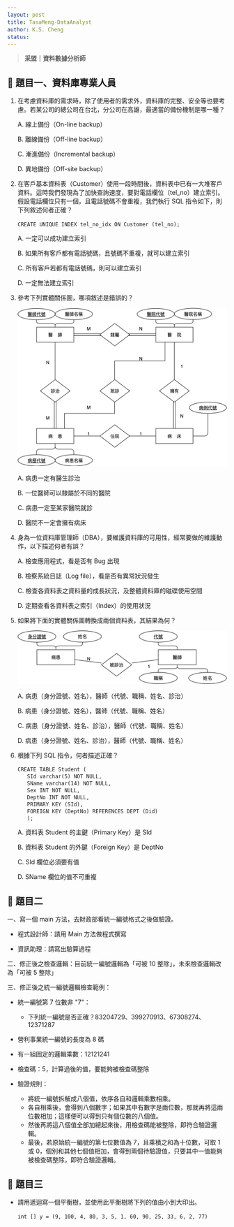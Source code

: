 ```yaml
---
layout: post
title: TasaMeng-DataAnalyst
author: K.S. Cheng
status: 
---
```


> **采盟｜資料數據分析師**


## 🧩 題目一、資料庫專業人員

1. 在考慮資料庫的需求時，除了使用者的需求外，資料庫的完整、安全等也要考慮。若某公司的總公司在台北，分公司在高雄，最適當的備份機制是哪一種？

   A. 線上備份（On-line backup）
   
   B. 離線備份（Off-line backup）
   
   C. 漸進備份（Incremental backup）

   D. 異地備份（Off-site backup）

   
2. 在客戶基本資料表（Customer）使用一段時間後，資料表中已有一大堆客戶資料。這時我們發現為了加快查詢速度，要對電話欄位（tel_no）建立索引。假設電話欄位只有一個，且電話號碼不會重複，我們執行 SQL 指令如下，則下列敘述何者正確？

   `CREATE UNIQUE INDEX tel_no_idx ON Customer (tel_no);`

   A. 一定可以成功建立索引

   B. 如果所有客戶都有電話號碼，且號碼不重複，就可以建立索引

   C. 所有客戶若都有電話號碼，則可以建立索引

   D. 一定無法建立索引

   
3. 參考下列實體關係圖，哪項敘述是錯誤的？

   ![ERD Diagram](/assets/TasaMeng_2.svg)

   A. 病患一定有醫生診治

   B. 一位醫師可以隸屬於不同的醫院

   C. 病患一定至某家醫院就診

   D. 醫院不一定會擁有病床


5. 身為一位資料庫管理師（DBA），要維護資料庫的可用性，經常要做的維護動作，以下描述何者有誤？

   A. 檢查應用程式，看是否有 Bug 出現

   B. 檢察系統日誌（Log file），看是否有異常狀況發生

   C. 檢查各資料表之資料量的成長狀況，及整體資料庫的磁碟使用空間

   D. 定期查看各資料表之索引（Index）的使用狀況


6. 如果將下面的實體關係圖轉換成兩個資料表，其結果為何？

   ![ERD Diagram](/assets/TasaMeng_1.svg)

   A. 病患（身分證號、姓名），醫師（代號、職稱、姓名、診治）

   B. 病患（身分證號、姓名），醫師（代號、職稱、姓名）

   C. 病患（身分證號、姓名、診治），醫師（代號、職稱、姓名）

   D. 病患（身分證號、姓名、診治），醫師（代號、職稱、姓名）

   
7. 根據下列 SQL 指令，何者描述正確？

   ```
   CREATE TABLE Student (
      SId varchar(5) NOT NULL, 
      SName varchar(14) NOT NULL,
      Sex INT NOT NULL,
      DeptNo INT NOT NULL,
      PRIMARY KEY (SId),
      FOREIGN KEY (DeptNo) REFERENCES DEPT (Did)
      );
   ```

   A. 資料表 Student 的主鍵（Primary Key）是 SId

   B. 資料表 Student 的外鍵（Foreign Key）是 DeptNo

   C. SId 欄位必須要有值

   D. SName 欄位的值不可重複


## 🧩 題目二

一、寫一個 main 方法，去財政部看統一編號格式之後做驗證。

   - 程式設計師：請用 Main 方法做程式撰寫
     
   - 資訊助理：請寫出驗算過程
     
二、修正後之檢查邏輯：目前統一編號邏輯為「可被 10 整除」，未來檢查邏輯改為「可被 5 整除」

三、修正後之統一編號邏輯檢查範例：

   - 統一編號第 7 位數非 "7"：
     
     - 下列統一編號是否正確？83204729、399270913、67308274、12371287
       
   - 營利事業統一編號的長度為 8 碼
     
   - 有一組固定的邏輯乘數：12121241
     
   - 檢查碼：5，計算過後的值，要能夠被檢查碼整除

   - 驗證規則：
     - 將統一編號拆解成八個值，依序各自和邏輯乘數相乘。
     - 各自相乘後，會得到八個數字；如果其中有數字是兩位數，那就再將這兩位數相加；這樣便可以得到只有個位數的八個值。
     - 然後再將這八個值全部加總起來後，用檢查碼能被整除，即符合驗證邏輯。
     - 最後，若原始統一編號的第七位數值為 7，且乘積之和為十位數，可取 1 或 0，個別和其他七個值相加，會得到兩個待驗證值，只要其中一值能夠被檢查碼整除，即符合驗證邏輯。


## 🧩 題目三

   - 請用遞迴寫一個平衡樹，並使用此平衡樹將下列的值由小到大印出。

     `int [] y = (9, 100, 4, 80, 3, 5, 1, 60, 90, 25, 33, 6, 2, 77)`
